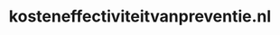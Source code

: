 ---
layout: post
title:  "kosteneffectiviteitvanpreventie.nl"
internal_url:  "/dutchgov/kosteneffectiviteitvanpreventie.nl.html"
subdomains_count: 2
all_subdomains_count: 2
urls_count: 2
ssl_rank: 0
http_rank: 65
url_link: /data/kosteneffectiviteitvanpreventie.nl/urls.txt
all_subdomains_link: /data/kosteneffectiviteitvanpreventie.nl/all_subdomains.txt
subdomains_link: /data/kosteneffectiviteitvanpreventie.nl/subdomains.txt
categories: dutchgov
---